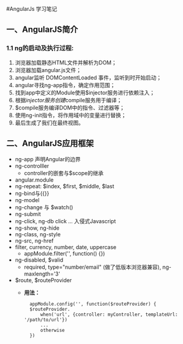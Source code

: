 #AngularJs 学习笔记
## 一、AngularJS简介

### 1.1 ng的启动及执行过程: 

1. 浏览器加载静态HTML文件并解析为DOM；
2. 浏览器加载angular.js文件；
3. angular监听 DOMContentLoaded  事件，监听到时开始启动；
4. angular寻找ng-app指令，确定作用范围；
5. 找到app中定义的Module使用$injector服务进行依赖注入；
6. 根据$injector服务创建$compile服务用于编译；
7. $compile服务编译DOM中的指令、过滤器等；
8. 使用ng-init指令，将作用域中的变量进行替换；
9. 最后生成了我们在最终视图。

## 二、AngularJS应用框架

+ ng-app 声明Angular的边界
+ ng-controlller <br>
	* controller的嵌套与$scope的继承
+ angular.module
+ ng-repeat: $index, $first, $middle, $last
+ ng-bind与{{}}
+ ng-model
+ ng-change 与 $watch()
+ ng-submit
+ ng-click, ng-db click ... 入侵式Javascript
+ ng-show, ng-hide
+ ng-class, ng-style
+ ng-src, ng-href
+ filter, currency, number, date, uppercase
	* appModule.filter('', function() {})
+ ng-disabled, $valid
	* required, type="number/email" (做了低版本浏览器兼容), ng-maxlength='3'
+ $route, $routeProvider
	* <b>用法：</b>

			appModule.config('', function($routeProvider) {
			$routeProvider.
				when('url', {controller: myController, templateUrl: '/path/to/url'})
				...
				otherwise
			})
		

